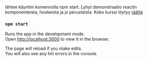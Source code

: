 lähtee käyntiin komennolla npm start. Lyhyt demonstraatio reactin komponenteista, hookeista ja js perusteista.
Koko kurssi löytyy [täältä](https://github.com/Temez1/fullstackOpen2019)

### `npm start`

Runs the app in the development mode.<br />
Open [http://localhost:3000](http://localhost:3000) to view it in the browser.

The page will reload if you make edits.<br />
You will also see any lint errors in the console.


